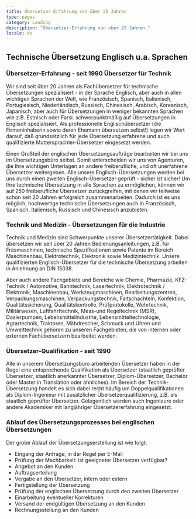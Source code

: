 ```yaml
---
title: Übersetzer-Erfahrung von über 25 Jahren
type: pages
category: Landing
description: "Übersetzer-Erfahrung von über 25 Jahren."
locale: de
---
```


## Technische Übersetzung Englisch u.a. Sprachen
### Übersetzer-Erfahrung - seit 1990 Übersetzer für Technik
Wir sind seit über 20 Jahren als Fachübersetzer für technische Übersetzungen spezialisiert - in der Sprache Englisch, aber auch in allen wichtigen Sprachen der Welt, wie Französisch, Spanisch, Italienisch, Portugiesisch, Niederländisch, Russisch, Chinesisch, Arabisch, Koreanisch, Japanisch, aber auch für Übersetzungen in weniger bekannten Sprachen wie z.B. Estnisch oder Farsi. schwerpunktmäßig auf Übersetzungen in Englisch spezialisiert. Als professionelle Englischübersetzer (die Firmeninhaberin sowie deren Ehemann übersetzen selbst!) legen wir Wert darauf, daß grundsätzlich für jede Übersetzung erfahrene und auch qualifizierte Muttersprachler-Übersetzer eingesetzt werden.

Einen Großteil der englischen Übersetzungsaufträge bearbeiten wir bei uns im Übersetzungsbüro selbst. Somit unterscheiden wir uns von Agenturen, die Ihre wichtigen Unterlagen an andere freiberufliche, und oft unerfahrene Übersetzer weitergeben. Alle unsere Englisch-Übersetzungen werden bei uns durch einen zweiten Englisch-Übersetzer geprüft - sicher ist sicher! Um Ihre technische Übersetzung in alle Sprachen zu ermöglichen, können wir auf 250 freiberufliche Übersetzer zurückgreifen, mit denen wir teilweise schon seit 20 Jahren erfolgreich zusammenarbeiten. Dadurch ist es uns möglich, hochwertige technische Übersetzungen auch in Französisch, Spanisch, Italienisch, Russisch und Chinesisch anzubieten.

### Technik und Medizin - Übersetzungen für die Industrie
Technik und Medizin sind Schwerpunkte unserer Übersetzertätigkeit. Dabei übersetzen wir seit über 20 Jahren Bedienungsanleitungen, z.B. für Fräsmaschinen, technische Spezifikationen sowie Patente im Bereich Maschinenbau, Elektrotechnik, Elektronik sowie Medizintechnik. Unsere qualifizierten Englisch-Übersetzer für die technische Übersetzung arbeiten in Anlehnung an DIN 15038.

Aber auch andere Fachgebiete und Bereiche wie Chemie, Pharmazie, KFZ-Technik / Automotive, Bahntechnik, Lasertechnik,  Elektrotechnik / Elektronik, Maschinenbau, Werkzeugmaschinen, Bearbeitungszentren, Verpackungsmaschinen, Verpackungstechnik, Faltschachteln, Konfektion, Qualitätssicherung, Qualitätskontrolle, Prüfprotokolle, Wehrtechnik, Militärwesen, Luftfahrttechnik, Mess-und Regeltechnik (MSR), Dosierpumpen, Lebensmittelindustrie, Lebensmitteltechnologie, Agrartechnik, Traktoren, Mähdrescher, Schmuck und Uhren und Umwelttechnik gehören zu unseren Fachgebieten, die von internen oder externen Fachübersetzern bearbeitet werden.

### Übersetzer-Qualifikation - seit 1990
Alle in unserem Übersetzungsbüro arbeitenden Übersetzer haben in der Regel eine entsprechende Qualifikation als Übersetzer (staatlich geprüfter Übersetzer, staatlich anerkannter Übersetzer, Diplom-Übersetzer, Bachelor oder Master in Translation oder ähnliches).  Im Bereich der Technik-Übersetzung handelt es sich dabei recht häufig  um Doppelqualifikationen als Diplom-Ingenieur mit zusätzlicher Übersetzerqualifizierung, z.B. als staatlich geprüfter Übersetzer. Gelegentlich werden auch Ingenieure oder andere Akademiker mit langjähriger Übersetzererfahrung eingesetzt.

### Ablauf des Übersetzungsprozesses bei englischen Übersetzungen
Der grobe Ablauf der Übersetzungserstellung ist wie folgt:
- Eingang der Anfrage, in der Regel per E-Mail
- Prüfung der Machbarkeit: ist geeigneter Übersetzer verfügbar?
- Angebot an den Kunden
- Auftragserteilung
- Vergabe an den Übersetzer, intern oder extern
- Fertigstellung der Übersetzung
- Prüfung der englischen Übersetzung durch den zweiten Übersetzer
- Einarbeitung eventueller Korrekturen
- Versand der endgültigen Übersetzung an den Kunden
- Rechnungsstellung an den Kunden